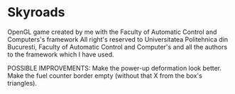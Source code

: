# Skyroads
OpenGL game created by me with the Faculty of Automatic Control and Computers's framework
All right's reserved to Universitatea Politehnica din Bucuresti, Faculty of Automatic Control and Computer's and all the authors to the framework which I have used.

POSSIBLE IMPROVEMENTS:
Make the power-up deformation look better.
Make the fuel counter border empty (without that X from the box's triangles).
